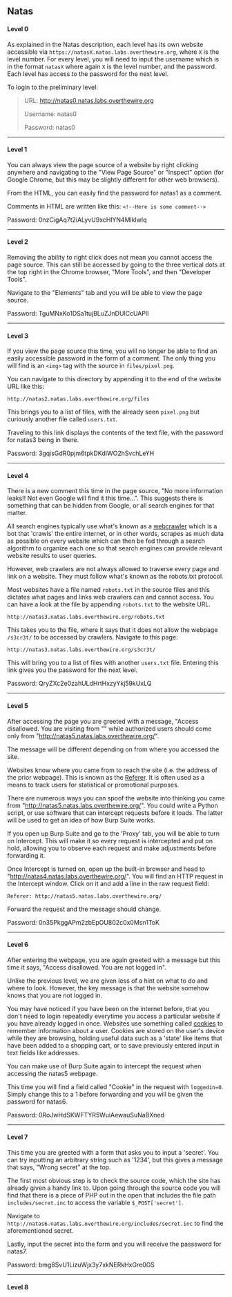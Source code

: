 ## Natas
#### Level 0
As explained in the Natas description, each level has its own website accessible via `https://natasX.natas.labs.overthewire.org`, where `X` is the level number. For every level, you will need to input the username which is in the format `natasX` where again `X` is the level number, and the password. Each level has access to the password for the next level.

To login to the preliminary level:

> URL: http://natas0.natas.labs.overthewire.org
>
> Username: natas0
>
> Password: natas0

---

#### Level 1
You can always view the page source of a website by right clicking anywhere and navigating to the "View Page Source" or "Inspect" option (for Google Chrome, but this may be slightly different for other web browsers).

From the HTML, you can easily find the password for natas1 as a comment.

Comments in HTML are written like this: `<!--Here is some comment-->`

Password: 0nzCigAq7t2iALyvU9xcHlYN4MlkIwlq

---

#### Level 2
Removing the ability to right click does not mean you cannot access the page source. This can still be accessed by going to the three vertical dots at the top right in the Chrome browser, "More Tools", and then "Developer Tools".

Navigate to the "Elements" tab and you will be able to view the page source.

Password: TguMNxKo1DSa1tujBLuZJnDUlCcUAPlI

---

#### Level 3
If you view the page source this time, you will no longer be able to find an easily accessible password in the form of a comment. The only thing you will find is an `<img>` tag with the source in `files/pixel.png`.

You can navigate to this directory by appending it to the end of the website URL like this:

`http://natas2.natas.labs.overthewire.org/files`

This brings you to a list of files, with the already seen `pixel.png` but curiously another file called `users.txt`.

Traveling to this link displays the contents of the text file, with the password for natas3 being in there.

Password: 3gqisGdR0pjm6tpkDKdIWO2hSvchLeYH

---

#### Level 4
There is a new comment this time in the page source, "No more information leaks!! Not even Google will find it this time...". This suggests there is something that can be hidden from Google, or all search engines for that matter.

All search engines typically use what's known as a [webcrawler](https://www.cloudflare.com/en-gb/learning/bots/what-is-a-web-crawler/) which is a bot that 'crawls' the entire internet, or in other words, scrapes as much data as possible on every website which can then be fed through a search algorithm to organize each one so that search engines can provide relevant website results to user queries.

However, web crawlers are not always allowed to traverse every page and link on a website. They must follow what's known as the robots.txt protocol.

Most websites have a file named `robots.txt` in the source files and this dictates what pages and links web crawlers can and cannot access. You can have a look at the file by appending `robots.txt` to the website URL.

`http://natas3.natas.labs.overthewire.org/robots.txt`

This takes you to the file, where it says that it does not allow the webpage `/s3cr3t/` to be accessed by crawlers. Navigate to this page:

`http://natas3.natas.labs.overthewire.org/s3cr3t/`

This will bring you to a list of files with another `users.txt` file. Entering this link gives you the password for the next level.

Password: QryZXc2e0zahULdHrtHxzyYkj59kUxLQ

---

#### Level 5
After accessing the page you are greeted with a message, "Access disallowed. You are visiting from "" while authorized users should come only from "http://natas5.natas.labs.overthewire.org/".

The message will be different depending on from where you accessed the site.

Websites know where you came from to reach the site (i.e. the address of the prior webpage). This is known as the [Referer](https://en.wikipedia.org/wiki/HTTP_referer). It is often used as a means to track users for statistical or promotional purposes.

There are numerous ways you can spoof the website into thinking you came from "http://natas5.natas.labs.overthewire.org/". You could write a Python script, or use software that can intercept requests before it loads. The latter will be used to get an idea of how Burp Suite works.

If you open up Burp Suite and go to the 'Proxy' tab, you will be able to turn on Intercept. This will make it so every request is intercepted and put on hold, allowing you to observe each request and make adjustments before forwarding it.

Once Intercept is turned on, open up the built-in browser and head to "http://natas4.natas.labs.overthewire.org/". You will find an HTTP request in the Intercept window. Click on it and add a line in the raw request field:

`Referer: http://natas5.natas.labs.overthewire.org/`

Forward the request and the message should change.

Password: 0n35PkggAPm2zbEpOU802c0x0Msn1ToK

---

#### Level 6
After entering the webpage, you are again greeted with a message but this time it says, "Access disallowed. You are not logged in".

Unlike the previous level, we are given less of a hint on what to do and where to look. However, the key message is that the website somehow knows that you are not logged in.

You may have noticed if you have been on the internet before, that you don't need to login repeatedly everytime you access a particular website if you have already logged in once. Websites use something called [cookies](https://en.wikipedia.org/wiki/HTTP_cookie#Session_management) to remember information about a user. Cookies are stored on the user's device while they are browsing, holding useful data such as a 'state' like items that have been added to a shopping cart, or to save previously entered input in text fields like addresses.

You can make use of Burp Suite again to intercept the request when accessing the natas5 webpage.

This time you will find a field called "Cookie" in the request with `loggedin=0`. Simply change this to a 1 before forwarding and you will be given the password for natas6.

Password: 0RoJwHdSKWFTYR5WuiAewauSuNaBXned

---

#### Level 7
This time you are greeted with a form that asks you to input a 'secret'. You can try inputting an arbitrary string such as '1234', but this gives a message that says, "Wrong secret" at the top.

The first most obvious step is to check the source code, which the site has already given a handy link to. Upon going through the source code you will find that there is a piece of PHP out in the open that includes the file path `includes/secret.inc` to access the variable `$_POST['secret']`.

Navigate to `http://natas6.natas.labs.overthewire.org/includes/secret.inc` to find the aforementioned secret.

Lastly, input the secret into the form and you will receive the passsword for natas7.

Password: bmg8SvU1LizuWjx3y7xkNERkHxGre0GS

---

#### Level 8